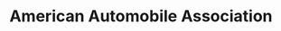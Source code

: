 ---
title: "American Automobile Association"
url: /wheeling/american-automobile-association/
shop: Reisebüro
---